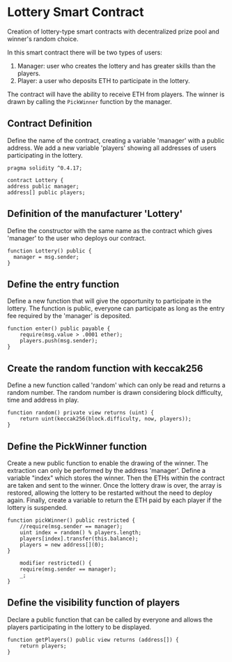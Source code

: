 # Lottery Smart Contract
Creation of lottery-type smart contracts with decentralized prize pool and winner's random choice.

In this smart contract there will be two types of users: 

1) Manager: user who creates the lottery and has greater skills than the players. 
2) Player: a user who deposits ETH to participate in the lottery. 

The contract will have the ability to receive ETH from players. The winner is drawn by calling the `PickWinner` function by the manager. 

## Contract Definition 
Define the name of the contract, creating a variable 'manager' with a public address. We add a new variable 'players' showing all addresses of users participating in the lottery. 

`pragma solidity ^0.4.17;`

  `contract Lottery {`              
      `address public manager;`     
      `address[] public players;`
    
## Definition of the manufacturer 'Lottery'
Define the constructor with the same name as the contract which gives 'manager' to the user who deploys our contract. 

    function Lottery() public {
      manager = msg.sender;
    }

## Define the entry function 
Define a new function that will give the opportunity to participate in the lottery. The function is public, everyone can participate as long as the entry fee required by the 'manager' is deposited. 

    function enter() public payable {       
        require(msg.value > .0001 ether);    
        players.push(msg.sender);         
    }

## Create the random function with keccak256
Define a new function called 'random' which can only be read and returns a random number. The random number is drawn considering block difficulty, time and address in play. 

    function random() private view returns (uint) {  
        return uint(keccak256(block.difficulty, now, players));
    }

## Define the PickWinner function
Create a new public function to enable the drawing of the winner. The extraction can only be performed by the address 'manager'.
Define a variable "index" which stores the winner. Then the ETHs within the contract are taken and sent to the winner.
Once the lottery draw is over, the array is restored, allowing the lottery to be restarted without the need to deploy again. 
Finally, create a variable to return the ETH paid by each player if the lottery is suspended.
                                            
    function pickWinner() public restricted {  
        //require(msg.sender == manager);         
        uint index = random() % players.length;                                           
        players[index].transfer(this.balance);                       
        players = new address[](0);             
    }
    
        modifier restricted() {
        require(msg.sender == manager); 
        _;                              
    }

## Define the visibility function of players
Declare a public function that can be called by everyone and allows the players participating in the lottery to be displayed. 

    function getPlayers() public view returns (address[]) {
        return players;
    }    
